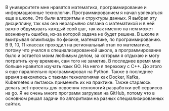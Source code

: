 В университете мне нравятся математика, программирование и информационные технологии. Программированием я начал увлекаться еще в школе. Это были алгоритмы и структуры данных. Я выбрал эту дисциплину, так как она неразрывно связана с математикой и в ней важно обдумывать каждый свой шаг, так как именно на нем может возникнуть ошибка, из-за которой задача не будет решена.  В школе я выигрывал олимпиады по физике, математике, по программированию. В 9, 10, 11 классах проходил на региональный этап по математике, потому что учился в специализированной школе, а программирование было и остается моим любимым делом, за которым я отдыхаю и могу потратить кучу времени, сам того не заметив. 
В последнее время мне больше нравится изучать язык GO. На него я перехожу с C++. До этого я еще параллельно программировал на Python. Также в последнее время знакомлюсь с такими технологиями как Docker, Kafka, Kubernetes и пытаюсь применить их на практике. Также стараюсь делать pet-проекты для освоения технологий разработки веб сервисов на go. Я не очень много программ загружал на GitHub, потому что в основном решал задачи по алгоритмам на разных специализированных сайтах.
